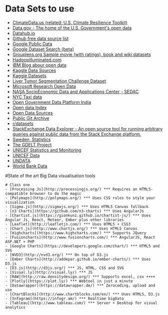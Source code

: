 # Data Sets to use

- [ClimateData.us (related: U.S. Climate Resilience Toolkit)](http://www.climatedata.us/)
- [Data.gov - The home of the U.S. Government's open data](https://catalog.data.gov/dataset)
- [Datahub.io](https://datahub.io/)
- [Github free data source list](http://www.datasciencecentral.com/profiles/blogs/great-github-list-of-public-data-sets)
- [Google Public Data](http://www.google.com/publicdata/directory)
- [Google Dataset Search (beta)](https://toolbox.google.com/datasetsearch)
- [Grouplens.org Sample movie (with ratings), book and wiki datasets](https://grouplens.org/datasets/)
- [Hadoopilluminated.com](http://hadoopilluminated.com/hadoop_illuminated/Public_Bigdata_Sets.html)
- [IBM Blog abour open data](http://www.datasciencecentral.com/profiles/blogs/the-free-big-data-sources-everyone-should-know)
- [Kaggle Data Sources](https://www.kaggle.com/wiki/DataSources)
- [Kaggle Datasets](https://www.kaggle.com/datasets)
- [Liver Tumor Segmentation Challenge Dataset](http://www.lits-challenge.com/)
- [Microsoft Research Open Data](https://msropendata.com/)
- [NASA SocioEconomic Data and Applications Center - SEDAC](http://sedac.ciesin.columbia.edu/)
- [NYC Taxi data](http://chriswhong.github.io/nyctaxi/)
- [Open Government Data Platform India](https://data.gov.in/)
- [Open data Index](http://index.okfn.org/)
- [Open Data Sources](https://github.com/datasciencemasters/data)
- [Public Git Archive](https://github.com/src-d/datasets/tree/master/PublicGitArchive)
- [r/datasets](https://www.reddit.com/r/datasets/)
- [StackExchange Data Explorer - An open source tool for running arbitrary queries against public data from the Stack Exchange platform.](http://data.stackexchange.com/)
- [Sweden, Statistics](http://www.scb.se/en/)
- [The GDELT Project](http://gdeltproject.org/)
- [UNICEF Statistics and Monitoring](https://www.unicef.org/statistics/index_24287.html)
- [UNICEF Data](https://data.unicef.org/)
- [UNDATA](http://data.un.org/)
- [World Bank Data](http://data.worldbank.org/)

#State of the art Big Data visualisation tools

	# Class one
	- [Processing Js](http://processingjs.org/) *** Requires an HTML5-compatible browser to do the magic
	- [Polymaps](http://polymaps.org/) *** Uses CSS rules to style your visualization
	- [Sigma.js](http://sigmajs.org/) *** Uses HTML5 Canvas fallback
	- [n3 Charts](https://github.com/n3-charts) *** Uses AngularJs
	- [Chartist.js](https://gionkunz.github.io/chartist-js/) *** Uses Angular Js, React, Meteor, Ember plus other libraries
	- [Leaflet](http://leafletjs.com/) *** Uses HTML5 + CSS3
	- [Chart.js](http://www.chartjs.org/) *** Uses HTML5 Canvas
	- [Highcharts](https://www.highcharts.com/) *** Supports JQuery
	- [Fusioncharts](http://www.fusioncharts.com/) *** AngularJS, React ASP.NET + PHP
	- [Google Charts](https://developers.google.com/chart/) *** HTML5 and SVG
	- [NVD3](http://nvd3.org/) *** On top of D3.js
	- [Ember Charts](http://addepar.github.io/ember-charts/) *** Uses D3.js
	- [D3.js](http://d3js.org/) *** JS, HTML, CSS and SVG
	- [Visual.ly](http://visual.ly/) *** JS
	- [RAW](http://raw.densitydesign.org/) *** Supports excel, csv ++++
	- [Plotly](https://plot.ly/) *** Webtool in just a minute
	- [Datawrapper](https://datawrapper.de/) *** Zerocoding, upload and use
	- [ChartBlocks](http://www.chartblocks.com/en/) *** Uses HTML5, D3.js
	- [Infogram](https://infogr.am/) *** Realtime bigData
	- [Tableau](http://www.tableau.com/) *** Server + Desktop for visual analytics

